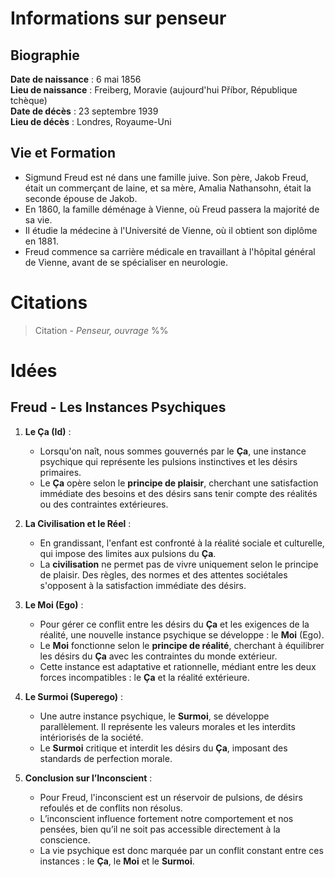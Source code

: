 # Informations sur penseur

## Biographie
**Date de naissance** : 6 mai 1856  
**Lieu de naissance** : Freiberg, Moravie (aujourd'hui Příbor, République tchèque)  
**Date de décès** : 23 septembre 1939  
**Lieu de décès** : Londres, Royaume-Uni


## Vie et Formation
- Sigmund Freud est né dans une famille juive. Son père, Jakob Freud, était un commerçant de laine, et sa mère, Amalia Nathansohn, était la seconde épouse de Jakob.
- En 1860, la famille déménage à Vienne, où Freud passera la majorité de sa vie.
- Il étudie la médecine à l'Université de Vienne, où il obtient son diplôme en 1881.
- Freud commence sa carrière médicale en travaillant à l'hôpital général de Vienne, avant de se spécialiser en neurologie.



# Citations
> Citation - _Penseur, ouvrage_ %%



# Idées

## Freud - Les Instances Psychiques
1. **Le Ça (Id)** :

   - Lorsqu'on naît, nous sommes gouvernés par le **Ça**, une instance psychique qui représente les pulsions instinctives et les désirs primaires.
   - Le **Ça** opère selon le **principe de plaisir**, cherchant une satisfaction immédiate des besoins et des désirs sans tenir compte des réalités ou des contraintes extérieures.

2. **La Civilisation et le Réel** :

   - En grandissant, l'enfant est confronté à la réalité sociale et culturelle, qui impose des limites aux pulsions du **Ça**.
   - La **civilisation** ne permet pas de vivre uniquement selon le principe de plaisir. Des règles, des normes et des attentes sociétales s'opposent à la satisfaction immédiate des désirs.

3. **Le Moi (Ego)** :

   - Pour gérer ce conflit entre les désirs du **Ça** et les exigences de la réalité, une nouvelle instance psychique se développe : le **Moi** (Ego).
   - Le **Moi** fonctionne selon le **principe de réalité**, cherchant à équilibrer les désirs du **Ça** avec les contraintes du monde extérieur.
   - Cette instance est adaptative et rationnelle, médiant entre les deux forces incompatibles : le **Ça** et la réalité extérieure.

4. **Le Surmoi (Superego)** :

   - Une autre instance psychique, le **Surmoi**, se développe parallèlement. Il représente les valeurs morales et les interdits intériorisés de la société.
   - Le **Surmoi** critique et interdit les désirs du **Ça**, imposant des standards de perfection morale.

5. **Conclusion sur l’Inconscient** :
   - Pour Freud, l'inconscient est un réservoir de pulsions, de désirs refoulés et de conflits non résolus.
   - L’inconscient influence fortement notre comportement et nos pensées, bien qu’il ne soit pas accessible directement à la conscience.
   - La vie psychique est donc marquée par un conflit constant entre ces instances : le **Ça**, le **Moi** et le **Surmoi**.
